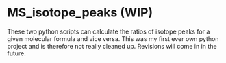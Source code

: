 # MS_isotope_peaks (WIP)
These two python scripts can calculate the ratios of isotope peaks for a given molecular formula and vice versa.
This was my first ever own python project and is therefore not really cleaned up.
Revisions will come in in the future.

